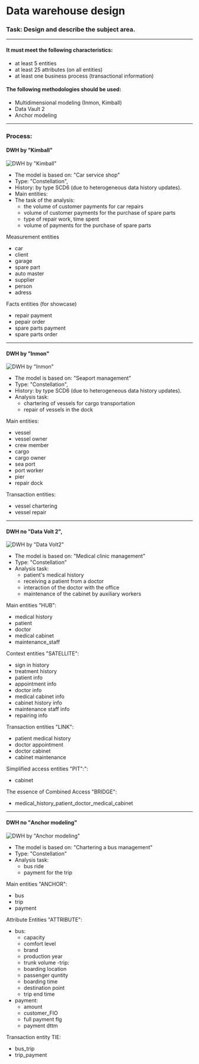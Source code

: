 # Data warehouse design

### Task: Design and describe the subject area.

---

#### It must meet the following characteristics:
- at least 5 entities
- at least 25 attributes (on all entities)
- at least one business process (transactional information)

#### The following methodologies should be used:
- Multidimensional modeling (Inmon, Kimball)
- Data Vault 2
- Anchor modeling

---

### Process:

#### DWH by "Kimball"

![DWH by "Kimball"](https://github.com/s-evsyukov/data_warehouse/blob/8d57ed2d2bf2e22884b44fa5663daf87387bf248/img/Kimball.png "Kimball")

- The model is based on: "Car service shop"
- Type: "Constellation",
- History: by type SCD6 (due to heterogeneous data history updates).
- Main entities:
- The task of the analysis:
   * the volume of customer payments for car repairs
   * volume of customer payments for the purchase of spare parts
   * type of repair work, time spent
   * volume of payments for the purchase of spare parts
  
 Measurement entities
   * car
   * client
   * garage
   * spare part
   * auto master
   * supplier
   * person
   * adress

 Facts entities (for showcase)	
   * repair payment
   * pepair order
   * spare parts payment
   * spare parts order

---

#### DWH by "Inmon"

![DWH by "Inmon"](https://github.com/s-evsyukov/data_warehouse/blob/8d57ed2d2bf2e22884b44fa5663daf87387bf248/img/Inmon.png "Inmon")

- The model is based on: "Seaport management"
- Type: "Constellation",
- History: by type SCD6 (due to heterogeneous data history updates).
- Analysis task:
   * chartering of vessels for cargo transportation
   * repair of vessels in the dock
   
Main entities:
   * vessel
   * vessel owner
   * crew member
   * cargo
   * cargo owner
   * sea port
   * port worker
   * pier
   * repair dock
  
Transaction entities:
   * vessel chartering
   * vessel repair

--- 

#### DWH по "Data Volt 2",

![DWH by "Data Volt2"](https://github.com/s-evsyukov/data_warehouse/blob/8d57ed2d2bf2e22884b44fa5663daf87387bf248/img/Data_volt2.png "Data Volt2")

- The model is based on: "Medical clinic management"
- Type: "Constellation"
- Analysis task:
   * patient's medical history
   * receiving a patient from a doctor
   * interaction of the doctor with the office
   * maintenance of the cabinet by auxiliary workers

Main entities "HUB":
   * medical history
   * patient
   * doctor
   * medical cabinet
   * maintenance_staff
    
Context entities "SATELLITE":
   * sign in history
   * treatment history
   * patient info
   * appointment info
   * doctor info
   * medical cabinet info
   * cabinet history info
   * maintenance staff info
   * repairing info

Transaction entities "LINK":
   * patient medical history
   * doctor appointment
   * doctor cabinet 
   * cabinet maintenance 

Simplified access entities "PIT":":
   * cabinet
    
The essence of Combined Access "BRIDGE":
   * medical_history_patient_doctor_medical_cabinet

---

#### DWH по "Anchor modeling"

![DWH by "Anchor modeling"](https://github.com/s-evsyukov/data_warehouse/blob/8d57ed2d2bf2e22884b44fa5663daf87387bf248/img/Anchor_modeling.png "Anchor modeling")

- The model is based on: "Chartering a bus management"
- Type: "Constellation"
- Analysis task: 
  * bus ride
  * payment for the trip

Main entities "ANCHOR":
  * bus
  * trip
  * payment

Attribute Entities "ATTRIBUTE":
- bus:
  * capacity
  * comfort level
  * brand
  * production year
  * trunk volume
-trip:
  * boarding location
  * passenger quntity
  * boarding time
  * destination point
  * trip end time
- payment:
  * amount
  * customer_FIO
  * full payment flg
  * payment dttm

Transaction entity TIE:
  * bus_trip
  * trip_payment
